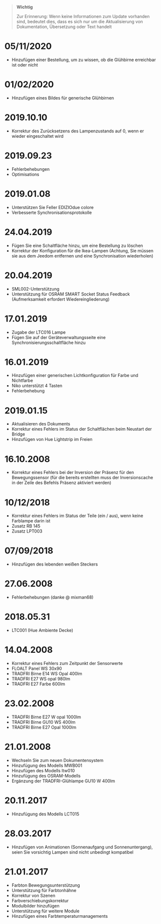 >**Wichtig**
>
>Zur Erinnerung: Wenn keine Informationen zum Update vorhanden sind, bedeutet dies, dass es sich nur um die Aktualisierung von Dokumentation, Übersetzung oder Text handelt

# 05/11/2020

- Hinzufügen einer Bestellung, um zu wissen, ob die Glühbirne erreichbar ist oder nicht

# 01/02/2020

- Hinzufügen eines Bildes für generische Glühbirnen

# 2019.10.10

- Korrektur des Zurücksetzens des Lampenzustands auf 0, wenn er wieder eingeschaltet wird

# 2019.09.23

- Fehlerbehebungen
- Optimisations

# 2019.01.08

- Unterstützen Sie Feller EDIZIOdue colore
- Verbesserte Synchronisationsprotokolle

# 24.04.2019

- Fügen Sie eine Schaltfläche hinzu, um eine Bestellung zu löschen
- Korrektur der Konfiguration für die Ikea-Lampen (Achtung, Sie müssen sie aus dem Jeedom entfernen und eine Synchronisation wiederholen)

# 20.04.2019

- SML002-Unterstützung
- Unterstützung für OSRAM SMART Socket Status Feedback (Aufmerksamkeit erfordert Wiedereingliederung)

# 17.01.2019

- Zugabe der LTC016 Lampe
- Fügen Sie auf der Geräteverwaltungsseite eine Synchronisierungsschaltfläche hinzu

# 16.01.2019

- Hinzufügen einer generischen Lichtkonfiguration für Farbe und Nichtfarbe
- Niko unterstützt 4 Tasten
- Fehlerbehebung

# 2019.01.15

- Aktualisieren des Dokuments
- Korrektur eines Fehlers im Status der Schaltflächen beim Neustart der Bridge
- Hinzufügen von Hue Lightstrip im Freien

# 16.10.2008

- Korrektur eines Fehlers bei der Inversion der Präsenz für den Bewegungssensor (für die bereits erstellten muss der Inversionscache in der Zeile des Befehls Präsenz aktiviert werden)

# 10/12/2018

- Korrektur eines Fehlers im Status der Teile (ein / aus), wenn keine Farblampe darin ist
- Zusatz RB 145
- Zusatz LPT003

# 07/09/2018

- Hinzufügen des lebenden weißen Steckers

# 27.06.2008

- Fehlerbehebungen (danke @ mixman68)

# 2018.05.31

-	LTC001 (Hue Ambiente Decke)

# 14.04.2008

-   Korrektur eines Fehlers zum Zeitpunkt der Sensorwerte
-   FLOALT Panel WS 30x90
-   TRADFRI Birne E14 WS Opal 400lm
-	TRADFRI E27 WS opal 980lm
-	TRADFRI E27 Farbe 600lm

# 23.02.2008

-	TRADFRI Birne E27 W opal 1000lm
-	TRADFRI Birne GU10 WS 400lm
-	TRADFRI Birne E27 Opal 1000lm

# 21.01.2008

- 	Wechseln Sie zum neuen Dokumentensystem
-   Hinzufügung des Modells MWB001
-   Hinzufügen des Modells ltw010
-   Hinzufügung des OSRAM-Modells
-   Ergänzung der TRADFRI-Glühlampe GU10 W 400lm

# 20.11.2017

-   Hinzufügung des Modells LCT015

# 28.03.2017

-   Hinzufügen von Animationen (Sonnenaufgang und Sonnenuntergang), seien Sie vorsichtig
    Lampen sind nicht unbedingt kompatibel

# 21.01.2017

-   Farbton Bewegungsunterstützung
-   Unterstützung für Farbtonhähne
-   Korrektur von Szenen
-   Farbverschiebungskorrektur
-   Modulbilder hinzufügen
-   Unterstützung für weitere Module
-   Hinzufügen eines Farbtemperaturmanagements
